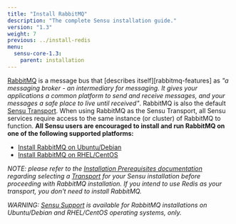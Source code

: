 ```yaml
---
title: "Install RabbitMQ"
description: "The complete Sensu installation guide."
version: "1.3"
weight: 7
previous: ../install-redis
menu:
  sensu-core-1.3:
    parent: installation
---
```


[RabbitMQ][1] is a message bus that [describes itself][rabbitmq-features] as _"a
messaging broker - an intermediary for messaging. It gives your applications a
common platform to send and receive messages, and your messages a safe place to
live until received"_. RabbitMQ is also the default [Sensu Transport][3]. When
using RabbitMQ as the Sensu Transport, all Sensu services require access to the
same instance (or cluster) of RabbitMQ to function. **All Sensu users are
encouraged to install and run RabbitMQ on one of the following supported platforms:**

- [Install RabbitMQ on Ubuntu/Debian](../install-rabbitmq-on-ubuntu-debian/)
- [Install RabbitMQ on RHEL/CentOS](../install-rabbitmq-on-rhel-centos/)

_NOTE: please refer to the [Installation Prerequisites documentation][5]
regarding selecting a [Transport][3] for your Sensu installation before
proceeding with RabbitMQ installation. If you intend to use Redis as your
transport, you don't need to install RabbitMQ._

_WARNING: [Sensu Support][4] is available for RabbitMQ installations on
Ubuntu/Debian and RHEL/CentOS operating systems, only._

[1]:  http://www.rabbitmq.com/
[2]:  http://www.rabbitmq.com/features.html
[3]:  ../../reference/transport.html
[4]:  https://sensuapp.org/support
[5]:  ../installation-prerequisites/#selecting-a-transport
